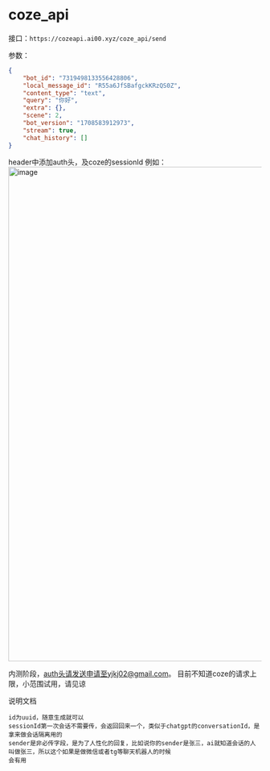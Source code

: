 # coze_api
接口：```https://cozeapi.ai00.xyz/coze_api/send```

参数：
```json
{
	"bot_id": "7319498133556428806",
	"local_message_id": "R55a6JfSBafgckKRzQS0Z",
	"content_type": "text",
	"query": "你好",
	"extra": {},
	"scene": 2,
	"bot_version": "1708583912973",
	"stream": true,
	"chat_history": []
}
```
header中添加auth头，及coze的sessionId
例如：
<img width="982" alt="image" src="https://github.com/NiuStar/coze_api/assets/16755722/d767bd7e-c4f9-404c-a207-3caf69e80c1e">


内测阶段，auth头请发送申请至yjkj02@gmail.com。
目前不知道coze的请求上限，小范围试用，请见谅

说明文档
```
id为uuid，随意生成就可以
sessionId第一次会话不需要传，会返回回来一个，类似于chatgpt的conversationId，是拿来做会话隔离用的
sender是非必传字段，是为了人性化的回复，比如说你的sender是张三，ai就知道会话的人叫做张三，所以这个如果是做微信或者tg等聊天机器人的时候
会有用
```
